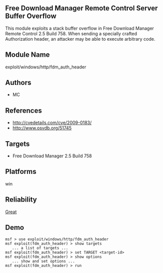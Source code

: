 ## Free Download Manager Remote Control Server Buffer Overflow

This module exploits a stack buffer overflow in Free 
Download Manager Remote Control 2.5 Build 758. When sending 
a specially crafted Authorization header, an attacker may be 
able to execute arbitrary code.


## Module Name
exploit/windows/http/fdm_auth_header

## Authors
* MC


## References
* http://cvedetails.com/cve/2009-0183/
* http://www.osvdb.org/51745



## Targets
* Free Download Manager 2.5 Build 758


## Platforms
win

## Reliability
[Great](https://github.com/rapid7/metasploit-framework/wiki/Exploit-Ranking)

## Demo

```
msf > use exploit/windows/http/fdm_auth_header
msf exploit(fdm_auth_header) > show targets
   ... a list of targets ...
msf exploit(fdm_auth_header) > set TARGET <target-id>
msf exploit(fdm_auth_header) > show options
   ... show and set options ...
msf exploit(fdm_auth_header) > run
```
    
    